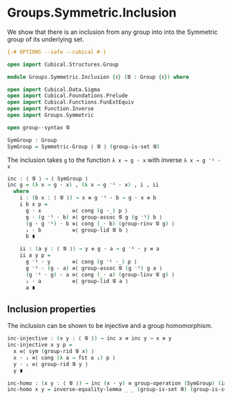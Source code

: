 # Groups.Symmetric.Inclusion

We show that there is an inclusion from any group into into the Symmetric group of its underlying set.
```agda
{-# OPTIONS --safe --cubical #-}

open import Cubical.Structures.Group

module Groups.Symmetric.Inclusion {ℓ} (𝓖 : Group {ℓ}) where

open import Cubical.Data.Sigma
open import Cubical.Foundations.Prelude
open import Cubical.Functions.FunExtEquiv
open import Function.Inverse
open import Groups.Symmetric

open group-·syntax 𝓖

SymGroup : Group
SymGroup = Symmetric-Group ⟨ 𝓖 ⟩ (group-is-set 𝓖)
```

The inclusion takes `g` to the function `λ x → g · x` with inverse `λ x → g ⁻¹ · x`
```agda
inc : ⟨ 𝓖 ⟩ → ⟨ SymGroup ⟩
inc g = (λ x → g · x) , (λ x → g ⁻¹ · x) , i , ii
  where
    i : (b x : ⟨ 𝓖 ⟩) → x ≡ g ⁻¹ · b → g · x ≡ b
    i b x p =
      g · x          ≡⟨ cong (g ·_) p ⟩
      g · (g ⁻¹ · b) ≡⟨ group-assoc 𝓖 g (g ⁻¹) b ⟩
      (g · g ⁻¹) · b ≡⟨ cong (_· b) (group-rinv 𝓖 g) ⟩
      ₁ · b          ≡⟨ group-lid 𝓖 b ⟩
      b ∎

    ii : (a y : ⟨ 𝓖 ⟩) → y ≡ g · a → g ⁻¹ · y ≡ a
    ii a y p =
      g ⁻¹ · y       ≡⟨ cong (g ⁻¹ ·_) p ⟩
      g ⁻¹ · (g · a) ≡⟨ group-assoc 𝓖 (g ⁻¹) g a ⟩
      (g ⁻¹ · g) · a ≡⟨ cong (_· a) (group-linv 𝓖 g) ⟩
      ₁ · a          ≡⟨ group-lid 𝓖 a ⟩
      a ∎
```

## Inclusion properties

The inclusion can be shown to be injective and a group homomorphism.

```agda
inc-injective : (x y : ⟨ 𝓖 ⟩) → inc x ≡ inc y → x ≡ y
inc-injective x y p =
  x ≡⟨ sym (group-rid 𝓖 x) ⟩
  x · ₁ ≡⟨ cong (λ a → fst a ₁) p ⟩
  y · ₁ ≡⟨ group-rid 𝓖 y ⟩
  y ∎

inc-homo : (x y : ⟨ 𝓖 ⟩) → inc (x · y) ≡ group-operation (SymGroup) (inc x) (inc y)
inc-homo x y = inverse-equality-lemma _ _ (group-is-set 𝓖) (group-is-set 𝓖) λ g → sym (group-assoc 𝓖 x y g)
```
